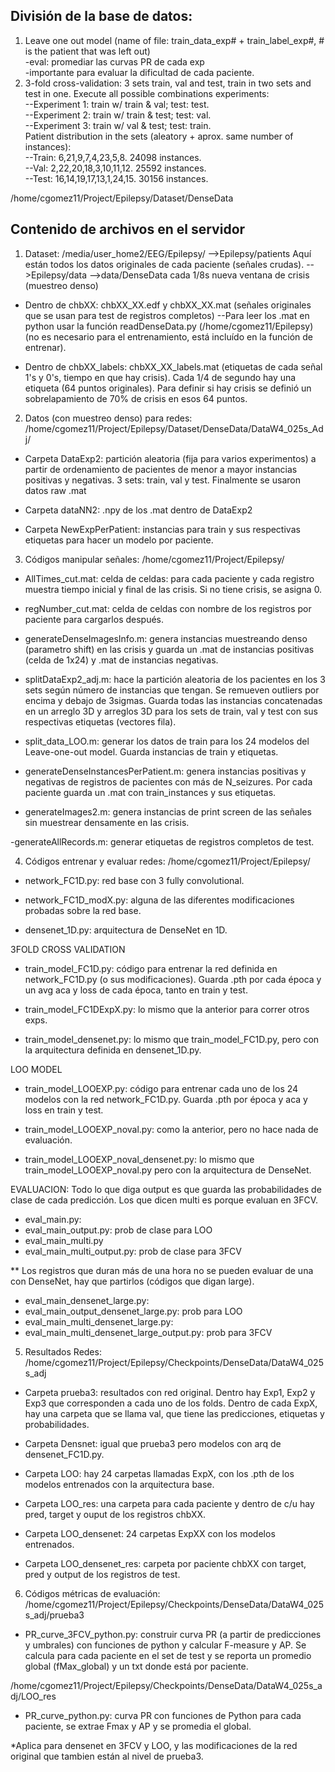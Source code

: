 ## División de la base de datos: 
1. Leave one out model (name of file: train_data_exp# + train_label_exp#, # is the patient that was left out)\
  -eval: promediar las curvas PR de cada exp  
  -importante para evaluar la dificultad de cada paciente.     
2. 3-fold cross-validation: 3 sets train, val and test, train in two sets and test in one. Execute all possible combinations experiments:  
  --Experiment 1: train w/ train & val; test: test.  
  --Experiment 2: train w/ train & test; test: val.  
  --Experiment 3: train w/ val & test; test: train.  
  Patient distribution in the sets (aleatory + aprox. same number of instances):  
  --Train: 6,21,9,7,4,23,5,8. 24098 instances.  
  --Val: 2,22,20,18,3,10,11,12. 25592 instances.  
  --Test: 16,14,19,17,13,1,24,15. 30156 instances.  

/home/cgomez11/Project/Epilepsy/Dataset/DenseData


## Contenido de archivos en el servidor
1. Dataset: 
/media/user_home2/EEG/Epilepsy/ 
-->Epilepsy/patients Aquí están todos los datos originales de cada paciente (señales crudas).
-->Epilepsy/data
   -->data/DenseData cada 1/8s nueva ventana de crisis (muestreo denso)

- Dentro de chbXX:
chbXX_XX.edf y chbXX_XX.mat (señales originales que se usan para test de registros completos)
  --Para leer los .mat en python usar la función readDenseData.py (/home/cgomez11/Epilepsy)(no es necesario para el entrenamiento, está incluído en la función de entrenar).

- Dentro de chbXX_labels:
chbXX_XX_labels.mat (etiquetas de cada señal 1's y 0's, tiempo en que hay crisis).
Cada 1/4 de segundo hay una etiqueta (64 puntos originales). Para definir si hay crisis se definió un sobrelapamiento de 70% de crisis en esos 64 puntos.  

2. Datos (con muestreo denso) para redes:
/home/cgomez11/Project/Epilepsy/Dataset/DenseData/DataW4_025s_Adj/
- Carpeta DataExp2: partición aleatoria (fija para varios experimentos)
a partir de ordenamiento de pacientes de menor a mayor instancias positivas y negativas. 3 sets: train, val y test. Finalmente se usaron datos raw .mat

- Carpeta dataNN2: .npy de los .mat dentro de DataExp2

- Carpeta NewExpPerPatient: instancias para train y sus respectivas etiquetas para hacer un modelo por paciente. 


3. Códigos manipular señales:
/home/cgomez11/Project/Epilepsy/
- AllTimes_cut.mat: celda de celdas: para cada paciente y cada registro muestra tiempo inicial y final de las crisis. Si no tiene crisis, se asigna 0. 
- regNumber_cut.mat: celda de celdas con nombre de los registros por paciente para cargarlos después. 

- generateDenseImagesInfo.m: genera instancias muestreando denso (parametro shift) en las crisis y guarda un .mat de instancias positivas (celda de 1x24) y .mat de instancias negativas. 

- splitDataExp2_adj.m: hace la partición aleatoria de los pacientes en los 3 sets según número de instancias que tengan. Se remueven outliers por encima y debajo de 3sigmas. Guarda todas las instancias concatenadas en un arreglo 3D y arreglos 3D para los sets de train, val y test con sus respectivas etiquetas (vectores fila). 

- split_data_LOO.m: generar los datos de train para los 24 modelos del Leave-one-out model. Guarda instancias de train y etiquetas.   

- generateDenseInstancesPerPatient.m: genera instancias positivas y negativas de registros de pacientes con más de N_seizures. Por cada paciente guarda un .mat con train_instances y sus etiquetas.

- generateImages2.m: genera instancias de print screen de las señales sin muestrear densamente en las crisis. 

-generateAllRecords.m: generar etiquetas de registros completos de test. 

4. Códigos entrenar y evaluar redes:
/home/cgomez11/Project/Epilepsy/
- network_FC1D.py: red base con 3 fully convolutional. 

- network_FC1D_modX.py: alguna de las diferentes modificaciones probadas sobre la red base. 

- densenet_1D.py: arquitectura de DenseNet en 1D. 

3FOLD CROSS VALIDATION
- train_model_FC1D.py: código para entrenar la red definida en network_FC1D.py (o sus modificaciones). Guarda .pth por cada época y un avg aca y loss de cada época, tanto en train y test. 

- train_model_FC1DExpX.py: lo mismo que la anterior para correr otros exps. 

- train_model_densenet.py: lo mismo que train_model_FC1D.py, pero con la arquitectura definida en densenet_1D.py. 

LOO MODEL
- train_model_LOOEXP.py: código para entrenar cada uno de los 24 modelos con la red network_FC1D.py. Guarda .pth por época y aca y loss en train y test. 

- train_model_LOOEXP_noval.py: como la anterior, pero no hace nada de evaluación. 

- train_model_LOOEXP_noval_densenet.py: lo mismo que train_model_LOOEXP_noval.py pero con la arquitectura de DenseNet. 

EVALUACION:
Todo lo que diga output es que guarda las probabilidades de clase de cada predicción. Los que dicen multi es porque evaluan en 3FCV. 
- eval_main.py:
- eval_main_output.py: prob de clase para LOO
- eval_main_multi.py
- eval_main_multi_output.py: prob de clase para 3FCV

** Los registros que duran más de una hora no se pueden evaluar de una con DenseNet, hay que partirlos (códigos que digan large). 
- eval_main_densenet_large.py:
- eval_main_output_densenet_large.py: prob para LOO
- eval_main_multi_densenet_large.py: 
- eval_main_multi_densenet_large_output.py: prob para 3FCV

5. Resultados Redes:
/home/cgomez11/Project/Epilepsy/Checkpoints/DenseData/DataW4_025s_adj
- Carpeta prueba3: resultados con red original. Dentro hay Exp1, Exp2 y Exp3 que corresponden a cada uno de los folds. Dentro de cada ExpX, hay una carpeta que se llama val, que tiene las predicciones, etiquetas y probabilidades. 

- Carpeta Densnet: igual que prueba3 pero modelos con arq de densenet_FC1D.py. 

- Carpeta LOO: hay 24 carpetas llamadas ExpX, con los .pth de los modelos entrenados con la arquitectura base. 

- Carpeta LOO_res: una carpeta para cada paciente y dentro de c/u hay pred, target y ouput de los registros chbXX. 

- Carpeta LOO_densenet: 24 carpetas ExpXX con los modelos entrenados. 

- Carpeta LOO_densenet_res: carpeta por paciente chbXX con target, pred y output de los registros de test.
 
6. Códigos métricas de evaluación: 
/home/cgomez11/Project/Epilepsy/Checkpoints/DenseData/DataW4_025s_adj/prueba3
- PR_curve_3FCV_python.py: construir curva PR (a partir de predicciones y umbrales) con funciones de python y calcular F-measure y AP. Se calcula para cada paciente en el set de test y se reporta un promedio global (fMax_global) y un txt donde está por paciente. 

/home/cgomez11/Project/Epilepsy/Checkpoints/DenseData/DataW4_025s_adj/LOO_res
- PR_curve_python.py: curva PR con funciones de Python para cada paciente, se extrae Fmax y AP y se promedia el global. 

*Aplica para densenet en 3FCV y LOO, y las modificaciones de la red original que tambien están al nivel de prueba3. 
